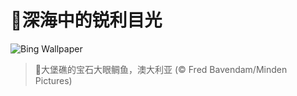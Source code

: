# 🔖深海中的锐利目光

![Bing Wallpaper](https://www.bing.com/th?id=OHR.CrescentTail_ZH-CN8283248964_1920x1080.jpg&rf=LaDigue_1920x1080.jpg&pid=hp)

> 📝大堡礁的宝石大眼鲷鱼，澳大利亚 (© Fred Bavendam/Minden Pictures)
